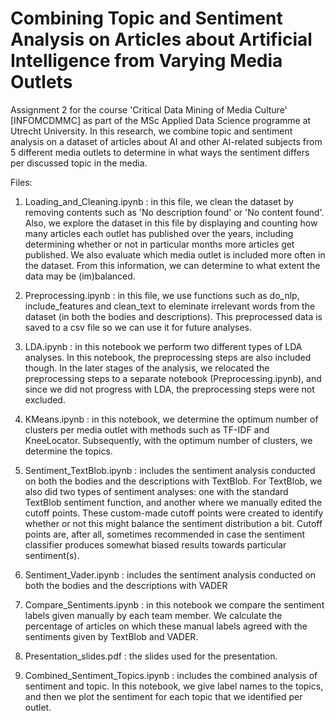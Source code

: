 # Combining Topic and Sentiment Analysis on Articles about Artificial Intelligence from Varying Media Outlets

Assignment 2 for the course 'Critical Data Mining of Media Culture' [INFOMCDMMC] as part of the MSc Applied Data Science programme at Utrecht University. In this research, we combine topic and sentiment analysis on a dataset of articles about AI and other AI-related subjects from 5 different media outlets to determine in what ways the sentiment differs per discussed topic in the media.

Files:

1. Loading_and_Cleaning.ipynb : in this file, we clean the dataset by removing contents such as 'No description found' or 'No content found'. Also, we explore the dataset in this file by displaying and counting how many articles each outlet has published over the years, including determining whether or not in particular months more articles get published. We also evaluate which media outlet is included more often in the dataset. From this information, we can determine to what extent the data may be (im)balanced.

2. Preprocessing.ipynb : in this file, we use functions such as do_nlp, include_features and clean_text to eleminate irrelevant words from the dataset (in both the bodies and descriptions). This preprocessed data is saved to a csv file so we can use it for future analyses.

3. LDA.ipynb : in this notebook we perform two different types of LDA analyses. In this notebook, the preprocessing steps are also included though. In the later stages of the analysis, we relocated the preprocessing steps to a separate notebook (Preprocessing.ipynb), and since we did not progress with LDA, the preprocessing steps were not excluded.

4. KMeans.ipynb : in this notebook, we determine the optimum number of clusters per media outlet with methods such as TF-IDF and KneeLocator. Subsequently, with the optimum number of clusters, we determine the topics.

5. Sentiment_TextBlob.ipynb : includes the sentiment analysis conducted on both the bodies and the descriptions with TextBlob. For TextBlob, we also did two types of sentiment analyses: one with the standard TextBlob sentiment function, and another where we manually edited the cutoff points. These custom-made cutoff points were created to identify whether or not this might balance the sentiment distribution a bit. Cutoff points are, after all, sometimes recommended in case the sentiment classifier produces somewhat biased results towards particular sentiment(s).

6. Sentiment_Vader.ipynb : includes the sentiment analysis conducted on both the bodies and the descriptions with VADER

7. Compare_Sentiments.ipynb : in this notebook we compare the sentiment labels given manually by each team member. We calculate the percentage of articles on which these manual labels agreed with the sentiments given by TextBlob and VADER.

8. Presentation_slides.pdf : the slides used for the presentation.

9. Combined_Sentiment_Topics.ipynb : includes the combined analysis of sentiment and topic. In this notebook, we give label names to the topics, and then we plot the sentiment for each topic that we identified per outlet.
